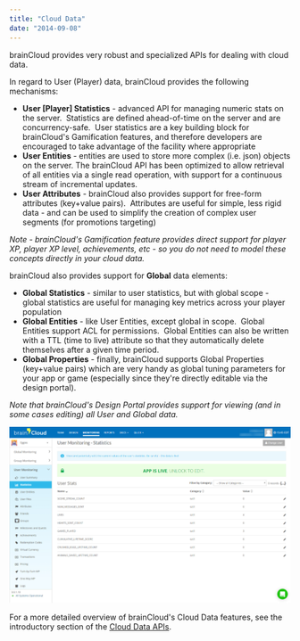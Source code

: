 ```yaml
---
title: "Cloud Data"
date: "2014-09-08"
---
```


brainCloud provides very robust and specialized APIs for dealing with cloud data.

In regard to User (Player) data, brainCloud provides the following mechanisms:

- **User \[Player\] Statistics** - advanced API for managing numeric stats on the server.  Statistics are defined ahead-of-time on the server and are concurrency-safe.  User statistics are a key building block for brainCloud's Gamification features, and therefore developers are encouraged to take advantage of the facility where appropriate
- **User Entities** - entities are used to store more complex (i.e. json) objects on the server. The brainCloud API has been optimized to allow retrieval of all entities via a single read operation, with support for a continuous stream of incremental updates.
- **User Attributes** - brainCloud also provides support for free-form attributes (key+value pairs).  Attributes are useful for simple, less rigid data - and can be used to simplify the creation of complex user segments (for promotions targeting)

_Note - brainCloud's Gamification feature provides direct support for player XP, player XP level, achievements, etc - so you do not need to model these concepts directly in your cloud data._

brainCloud also provides support for **Global** data elements:

- **Global Statistics** - similar to user statistics, but with global scope - global statistics are useful for managing key metrics across your player population
- **Global Entities** - like User Entities, except global in scope.  Global Entities support ACL for permissions.  Global Entities can also be written with a TTL (time to live) attribute so that they automatically delete themselves after a given time period.
- **Global Properties** - finally, brainCloud supports Global Properties (key+value pairs) which are very handy as global tuning parameters for your app or game (especially since they're directly editable via the design portal).

_Note that brainCloud's Design Portal provides support for viewing (and in some cases editing) all User and Global data._

[![brainCloud Portal](images/brainCloud_dashboard_userStatsMonitoring.jpg)](images/brainCloud_dashboard_userStatsMonitoring.jpg)

For a more detailed overview of brainCloud's Cloud Data features, see the introductory section of the [Cloud Data APIs](/learn/key-concepts/data/).
